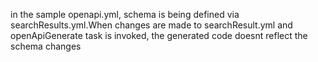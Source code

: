 in the sample openapi.yml, schema is being defined via searchResults.yml.When changes are made to searchResult.yml
and openApiGenerate task is invoked, the generated code doesnt reflect the schema changes
